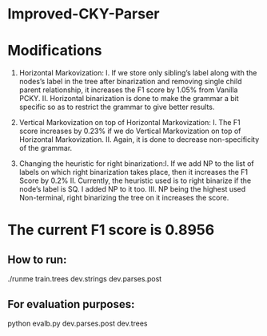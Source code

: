 # Improved-CKY-Parser

# Modifications

1. Horizontal Markovization:
I. If we store only sibling’s label along with the nodes’s label in the tree after binarization and removing single child parent relationship, it
increases the F1 score by 1.05% from Vanilla PCKY.
II. Horizontal binarization is done to make the grammar a bit specific so as to restrict the grammar to give better results.

2. Vertical Markovization on top of Horizontal Markovization:
I. The F1 score increases by 0.23% if we do Vertical Markovization on top of Horizontal Markovization.
II. Again, it is done to decrease non-specificity of the grammar.

3. Changing the heuristic for right binarization:I. If we add NP to the list of labels on which right binarization takes place, then it increases the F1 Score by 0.2%
II. Currently, the heuristic used is to right binarize if the node’s label is SQ. I added NP to it too.
III. NP being the highest used Non-terminal, right binarizing the tree on it increases the score.

# The current F1 score is 0.8956

## How to run:
./runme train.trees dev.strings dev.parses.post

## For evaluation purposes:
python evalb.py dev.parses.post dev.trees
